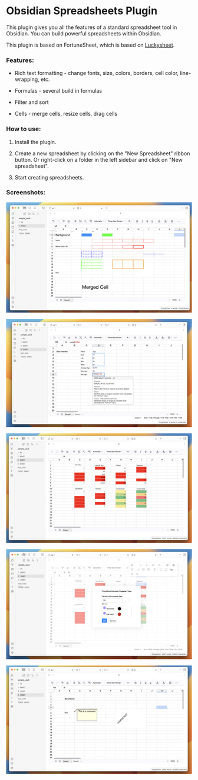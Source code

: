 # Obsidian Spreadsheets Plugin

This plugin gives you all the features of a standard spreadsheet tool in Obsidian. You can build powerful spreadsheets within Obsidian. 

This plugin is based on FortuneSheet, which is based on [Luckysheet](https://github.com/dream-num/Luckysheet). 

### Features: 

- Rich text formatting - change fonts, size, colors, borders, cell color, line-wrapping, etc.

- Formulas - several build in formulas 

- Filter and sort 

- Cells - merge cells, resize cells, drag cells 

### How to use:

1) Install the plugin.

2) Create a new spreadsheet by clicking on the "New Spreadsheet" ribbon button. Or right-click on a folder in the left sidebar and click on "New spreadsheet".

3) Start creating spreadsheets.

### Screenshots: 

![screen1](assets/screen1.png)

![screen2](assets/screen2.png)

![screen3](assets/screen3.png)

![screen3](assets/screen4.png)

![screen5](assets/screen5.png)

